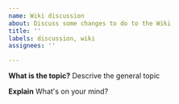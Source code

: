 ```yaml
---
name: Wiki discussion
about: Discuss some changes to do to the Wiki
title: ''
labels: discussion, wiki
assignees: ''

---
```


**What is the topic?**
Descrive the general topic

**Explain**
What's on your mind?
